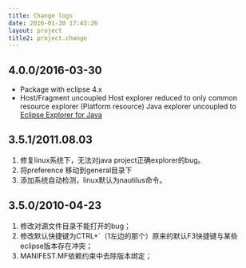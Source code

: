 ```yaml
---
title: Change logs
date: 2016-01-30 17:43:26
layout: project
title2: project.change
---
```


## 4.0.0/2016-03-30

- Package with eclipse 4.x
- Host/Fragment uncoupled
Host explorer reduced to only common resource explorer (Platform resource) 
Java explorer uncoupled to [Eclipse Explorer for Java](https://marketplace.eclipse.org/content/eclipse-explorer-java)

## 3.5.1/2011.08.03

1. 修复linux系统下，无法对java project正确explorer的bug。
2. 将preference 移动到general目录下
3. 添加系统自动检测，linux默认为nautilus命令。

## 3.5.0/2010-04-23

1. 修改对源文件目录不能打开的bug；
2. 修改默认快捷键为CTRL+`（1左边的那个）原来的默认F3快捷键与某些eclipse版本存在冲突；
3. MANIFEST.MF依赖约束中去除版本绑定；


